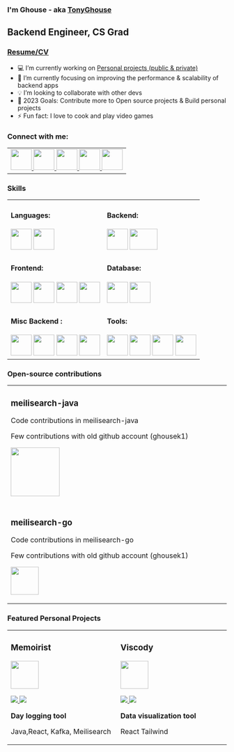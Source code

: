 ###  I'm Ghouse - aka [TonyGhouse][website]

## Backend Engineer, CS Grad
### [Resume/CV][resume]

- :computer: I’m currently working on [Personal projects (public & private)][gitprojects]
- :blue_book: I’m currently focusing on improving the performance & scalability of backend apps
- :bulb: I’m looking to collaborate with other devs
- :dart: 2023 Goals: Contribute more to Open source projects & Build personal projects
- ⚡ Fun fact: I love to cook and play video games

### Connect with me:
<div align="left">
<table>
<tr>
<td >

<a href="https://tonyghouse.com" target="_blank">
 <img id="website" src="https://i.imgur.com/tkHdNZ5.png" style=" height:3rem; width:3rem;">
</a>
<a href="mailto:tonyghouseofficial@gmail.com" target="_blank">
 <img id="mail" src="https://imgur.com/nqb4Dei.png" style=" height:3rem; width:3rem;">
</a>
<a href="https://linkedin.com/in/tonyghouse" target="_blank">
 <img id="linkedin" src="https://imgur.com/vWtkuDt.png" style=" height:3rem; width:3rem;">
</a>
<a href="https://twitter.com/tonyghouse" target="_blank">
 <img id="twitter" src="https://imgur.com/JrUPgDO.png" style=" height:3rem; width:3rem;">
</a>
<a href="https://dev.to/tonyghouse" target="_blank">
 <img id="devto" src="https://imgur.com/74HbRWy.png" style=" height:3rem; width:3rem;">
</a>
</td>
</tr>                                                                
</table> 

### Skills
<div align="left">
<table>
<tr>
<td width="50%">
<h4 align="left" style="padding-top: 0rem;" style="padding-top: 0rem;">Languages: </h4>
<div class="languages" align="left">
 <img id="java" src="https://i.imgur.com/Jo53EBW.png" style=" height:3rem; width:3rem;" />
 <img id="javascript" src="https://i.imgur.com/5hNz5aK.png" style=" height:3rem; width:3rem;" />
</div>
</td>
<td width="50%">
<h4 align="left" style="padding-top: 0rem;">Backend: </h4>
<div class="backend" align="left">
<img id="spring" src="https://i.imgur.com/qklW6S0.png" style=" height:3rem; width:3rem;" />
<img id="nodejs" src="https://i.imgur.com/7VcBM30.png" style=" height:3rem; width:4rem;" />
</div>
</td>
</tr> 
<tr>
<td width="50%">
<h4 align="left" style="padding-top: 0rem;">Frontend: </h4>
<div class="frontend" align="left">
 <img id="html" src="https://i.imgur.com/o9xnRon.png" style=" height:3rem; width:3rem;" />
 <img id="css" src="https://i.imgur.com/rMcoxVs.png" style=" height:3rem; width:3rem;" />
 <img id="javascript-lang" src="https://i.imgur.com/5hNz5aK.png" style=" height:3rem; width:3rem;" />
 <img id="reactjs" src="https://i.imgur.com/z11NJXf.png" style=" height:3rem; width:3rem;" />
</div>
</td>
<td width="50%">
<h4 align="left" style="padding-top: 0rem;">Database:</h4>
<div class="database" align="left">
 <img id="postgres" src="https://i.imgur.com/hdiAjCO.png" style=" height:3rem; width:3rem;" />
 <img id="mongodb" src="https://i.imgur.com/PKizqpB.png" style=" height:3rem; width:3rem;" />
</div>
</td>
</tr>  
<tr>
<td width="50%">
<h4 align="left" style="padding-top: 0rem;">Misc Backend : </h4>
<div class="misc-backend" align="left">
 <img id="redis" src="https://i.imgur.com/Ioc4n7r.png" style=" height:3rem; width:3rem;" />
 <img id="kafka" src="https://i.imgur.com/izo7hST.png" style=" height:3rem; width:3rem;" />
 <img id="graphql" src="https://i.imgur.com/Ww90JlQ.png" style=" height:3rem; width:3rem;" />
  <img id="meilisearch" src="https://i.imgur.com/MipR564.png" style=" height:3rem; width:3rem;" />
</div>
</td>
<td width="50%">
<h4 align="left" style="padding-top: 0rem;">Tools:</h4>
<div class="misc-tools" align="left">
 <img  id="terminal" src="https://i.imgur.com/MsSU2TW.png" style=" height:3rem; width:3rem;" />
 <img id="git" src="https://i.imgur.com/sSMirOH.png" style=" height:3rem; width:3rem;" />
 <img id="docker" src="https://i.imgur.com/lZmTmY3.png" style=" height:3rem; width:3rem;" />
 <img id="kubernetes" src="https://i.imgur.com/lh4tOgd.png" style=" height:3rem; width:3rem;" />
</div>
</td>
</tr>                                                               
</table> 

### Open-source contributions
<div align="left">
<table>
<tr>
<td width="80%">
<h3 align="left">meilisearch-java</h3>
<div align="left">
<p> Code contributions in meilisearch-java </p>
<p> Few contributions with old github account (ghousek1) </p>
<a href="https://github.com/meilisearch/meilisearch-java" target="_blank">
<img src="https://i.imgur.com/MipR564.png" style="width: 7rem;"></a>
<p>
</p>
</div>
</td>
</tr>     

<tr>
<td width="80%">
<h3 align="left">meilisearch-go</h3>
<div align="left">
<p> Code contributions in meilisearch-go </p>
<p> Few contributions with old github account (ghousek1) </p>
<a href="https://github.com/meilisearch/meilisearch-go" target="_blank">
<img src="https://i.imgur.com/MipR564.png" style="height: 4rem; width: 4rem;"></a>
<p>
</p>
</div>
</td>
</tr>  
</table> 

### Featured Personal Projects
<div align="left">
<table>
<tr>
<td width="40%">
<h3 align="left">Memoirist</h3>
<div align="left">
<a href="https://github.com/tonyghouse/memoirist" target="_blank">
<img src="https://i.imgur.com/HORIxZj.png" style="height: 4rem; width: 4rem;" ></a>
<p>
<a href="https://github.com/tonyghouse/memoirist" target="_blank">
<img src="https://img.shields.io/badge/CODE-ff9?style=for-the-badge&logo=github&logoColor=black">
</a>
<a href="https://github.com/tonyghouse/memoirist" target="_blank">
<img src="https://img.shields.io/badge/-website-green?style=for-the-badge&color=d1ed58">
</a>
</p>
<p><strong> Day logging tool</strong></p>
<p>Java,React, Kafka, Meilisearch</p>
</div>
</td>


<td width="40%">                                                                                     
<h3 align="left">Viscody</h3>
<div align="left">
<a href="https://github.com/tonyghouse/viscody" target="_blank"><img src="https://i.imgur.com/HORIxZj.png" style="height: 4rem; width: 4rem;"></a>
<p>
<a href="https://github.com/tonyghouse/viscody" target="_blank">
<img src="https://img.shields.io/badge/CODE-ff9?style=for-the-badge&logo=github&logoColor=black"">
</a>
<a href="https://github.com/tonyghouse/viscody" target="_blank">
<img src="https://img.shields.io/badge/-website-green?style=for-the-badge&color=d1ed58">
</a>
</p>
<p><strong>Data visualization tool</strong> </p>
<p>React Tailwind</p>
</div>
</td>
</tr>                                                                
</table>

[email]: mailto:tonyghouseofficial@gmail.com
[website]: https://tonyghouse.com
[linkedin]: https://linkedin.com/in/tonyghouse
[twitter]: https://twitter.com/tonyghouse
[reddit]: https://reddit.com/u/tonyghouse
[devto]: https://dev.to/tonyghouse
[github]: https://github.com/tonyghouse?tab=repositories
[gitprojects]: https://github.com/tonyghouse?tab=repositories
[meilisearch]: https://github.com/meilisearch/meilisearch-java
[resume]: ./assets/files/Ghouse_Resume.pdf
                                                                              
</div>                                                                                    
